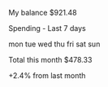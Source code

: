 My balance
$921.48

Spending - Last 7 days

mon
tue
wed
thu
fri
sat
sun

Total this month
$478.33

+2.4%
from last month
